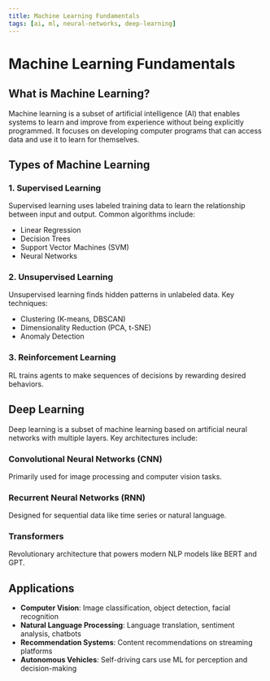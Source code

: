 ```yaml
---
title: Machine Learning Fundamentals
tags: [ai, ml, neural-networks, deep-learning]
---
```


# Machine Learning Fundamentals

## What is Machine Learning?

Machine learning is a subset of artificial intelligence (AI) that enables systems to learn and improve from experience without being explicitly programmed. It focuses on developing computer programs that can access data and use it to learn for themselves.

## Types of Machine Learning

### 1. Supervised Learning
Supervised learning uses labeled training data to learn the relationship between input and output. Common algorithms include:
- Linear Regression
- Decision Trees
- Support Vector Machines (SVM)
- Neural Networks

### 2. Unsupervised Learning
Unsupervised learning finds hidden patterns in unlabeled data. Key techniques:
- Clustering (K-means, DBSCAN)
- Dimensionality Reduction (PCA, t-SNE)
- Anomaly Detection

### 3. Reinforcement Learning
RL trains agents to make sequences of decisions by rewarding desired behaviors.

## Deep Learning

Deep learning is a subset of machine learning based on artificial neural networks with multiple layers. Key architectures include:

### Convolutional Neural Networks (CNN)
Primarily used for image processing and computer vision tasks.

### Recurrent Neural Networks (RNN)
Designed for sequential data like time series or natural language.

### Transformers
Revolutionary architecture that powers modern NLP models like BERT and GPT.

## Applications

- **Computer Vision**: Image classification, object detection, facial recognition
- **Natural Language Processing**: Language translation, sentiment analysis, chatbots
- **Recommendation Systems**: Content recommendations on streaming platforms
- **Autonomous Vehicles**: Self-driving cars use ML for perception and decision-making